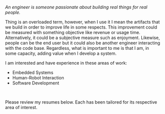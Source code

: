 
*An engineer is someone passionate about building real things for real people.*

Thing is an overloaded term, however, when I use it I mean the artifacts
that we build in order to improve life in some respects. This improvement
could be measured with something objective like revenue or usage time.
Alternatively, it could be a subjective measure such as enjoyment. Likewise,
people can be the end user but it could also be
another engineer interacting with the code base. Regardless, what is important
to me is that I am, in some capacity, adding value when I develop a system.


I am interested and have experience in these areas of work:
- Embedded Systems
- Human-Robot Interaction
- Software Development

&nbsp;

Please review my resumes below. Each has been tailored for its respective area
of interest.
